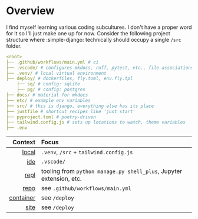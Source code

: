 # Overview

I find myself learning various coding subcultures. I don't have a proper word for it so I'll just make one up for now. Consider the following project structure where :simple-django: technically should occupy a single `/src` folder.

```yaml title="github workflow, justfile, docs, env examples, container files" linenums="1" hl_lines="10"
<root>
├── .github/workflows/main.yml # ci
├── .vscode/ # configures mkdocs, ruff, pytest, etc., file associations
├── .venv/ # local virtual environment
├── deploy/ # dockerfiles, fly.toml, env.fly.tpl
    ├── sq/ # config: sqlite
    ├── pg/ # config: postgres
├── docs/ # material for mkdocs
├── etc/ # example env variables
├── src/ # this is django, everything else has its place
├── justfile # shortcut recipes like 'just start'
├── pyproject.toml # poetry-driven
├── tailwind.config.js # sets up locations to watch, theme variables
├── .env
```

Context | Focus
--:|:--
[local](./local.md) | `.venv`, `/src` + `tailwind.config.js`
[ide](./ide.md) | `.vscode/`
[repl](./repl.md) | tooling from `python manage.py shell_plus`, Jupyter extension, etc.
[repo](./repo.md) | see `.github/workflows/main.yml`
[container](./container.md) | see `/deploy`
[site](./site.md) | see `/deploy`
